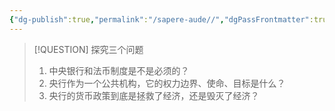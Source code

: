 ```yaml
---
{"dg-publish":true,"permalink":"/sapere-aude//","dgPassFrontmatter":true}
---
```



>[!QUESTION] 探究三个问题
> 1. 中央银行和法币制度是不是必须的？
> 2. 央行作为一个公共机构，它的权力边界、使命、目标是什么？
> 3. 央行的货币政策到底是拯救了经济，还是毁灭了经济？
